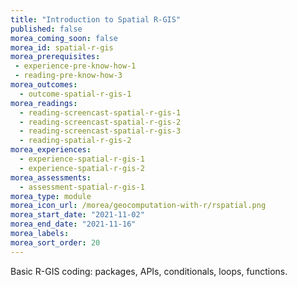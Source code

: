 ```yaml
---
title: "Introduction to Spatial R-GIS"
published: false
morea_coming_soon: false
morea_id: spatial-r-gis
morea_prerequisites:
 - experience-pre-know-how-1
 - reading-pre-know-how-3
morea_outcomes:
  - outcome-spatial-r-gis-1
morea_readings:
  - reading-screencast-spatial-r-gis-1
  - reading-screencast-spatial-r-gis-2
  - reading-screencast-spatial-r-gis-3
  - reading-spatial-r-gis-2
morea_experiences:
  - experience-spatial-r-gis-1  
  - experience-spatial-r-gis-2
morea_assessments:
  - assessment-spatial-r-gis-1
morea_type: module
morea_icon_url: /morea/geocomputation-with-r/rspatial.png
morea_start_date: "2021-11-02"
morea_end_date: "2021-11-16"
morea_labels:
morea_sort_order: 20
---
```


Basic R-GIS coding: packages, APIs, conditionals, loops, functions.
